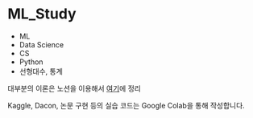 # ML_Study

- ML
- Data Science
- CS
- Python
- 선형대수, 통계

대부분의 이론은 노션을 이용해서 [여기](https://heesungu.notion.site/heesungu/Contents-d268cf72f20d4184ae7ea1b31d8e43b9)에 정리

Kaggle, Dacon, 논문 구현 등의 실습 코드는 Google Colab을 통해 작성합니다.
